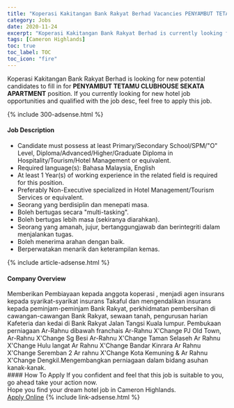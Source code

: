 ```yaml
---
title: "Koperasi Kakitangan Bank Rakyat Berhad Vacancies PENYAMBUT TETAMU CLUBHOUSE SEKATA APARTMENT" 
category: Jobs 
date: 2020-11-24 
excerpt: "Koperasi Kakitangan Bank Rakyat Berhad is currently looking for suitable person to fill in the PENYAMBUT TETAMU CLUBHOUSE SEKATA APARTMENT which positioned at Cameron Highlands" 
tags: [Cameron Highlands] 
toc: true 
toc_label: TOC 
toc_icon: "fire" 
--- 
```


<p>Koperasi Kakitangan Bank Rakyat Berhad is looking for new potential candidates to fill in for <b>PENYAMBUT TETAMU CLUBHOUSE SEKATA APARTMENT</b> position. If you currently looking for new hotel job opportunities and qualified with the job desc, feel free to apply this job.
</p>{% include 300-adsense.html %} 
<div><div><div><h4>Job Description</h4></div></div><div><div><span><div><ul><li>Candidate must possess at least Primary/Secondary School/SPM/"O" Level, Diploma/Advanced/Higher/Graduate Diploma in Hospitality/Tourism/Hotel Management or equivalent.</li><li>Required language(s):&#160;Bahasa Malaysia, English</li><li>At least 1&#160;Year(s) of working experience in the related field is required for this position.</li><li>Preferably Non-Executive specialized in Hotel Management/Tourism Services or equivalent.</li><li>Seorang yang berdisiplin dan menepati masa.</li><li>Boleh bertugas secara "multi-tasking".</li><li>Boleh bertugas lebih masa (sekiranya diarahkan).</li><li>Seorang yang amanah, jujur, bertanggungjawab dan berintegriti dalam menjalankan tugas.</li><li>Boleh menerima arahan dengan baik.</li><li>Berperwatakan menarik dan keterampilan kemas.</li></ul></div></span></div></div></div> 
{% include article-adsense.html %} 
<div><div><div><h4>Company Overview</h4></div></div><div><div><span><div><div>Memberikan Pembiayaan kepada anggota koperasi , menjadi agen insurans kepada syarikat-syarikat insurans Takaful dan mengendalikan insurans kepada peminjam-peminjam Bank Rakyat, perkhidmatan pembersihan di cawangan-cawangan Bank Rakyat, sewaan tanah, pengurusan harian Kafeteria dan kedai di Bank Rakyat Jalan Tangsi Kuala lumpur. Pembukaan perniagaan Ar-Rahnu dibawah franchais Ar-Rahnu X'Change PJ Old Town, Ar-Rahnu X'Change Sg Besi Ar-Rahnu X'Change Taman Selaseh Ar Rahnu X'Change Hulu langat Ar Rahnu X'Change Bandar Kinrara Ar Rahnu X'Change Seremban 2 Ar rahnu X'Change Kota Kemuning &amp; Ar Rahnu X'Change Dengkil.Mengembangkan perniagaan dalam bidang asuhan kanak-kanak.</div></div></span></div></div></div> 
#### How To Apply 
If you confident and feel that this job is suitable to you, go ahead take your action now. <br/> 
Hope you find your dream hotel job in Cameron Highlands. <br/> 
<a href="https://www.jobstreet.com.my/en/job/penyambut-tetamu-clubhouse-sekata-apartment-4425598?jobId=jobstreet-my-job-4425598&sectionRank=6&token=0~291706cb-3b70-4dd0-a248-e83faafa4cc5&fr=SRP%20View%20In%20New%20Ta" class="btn btn--info" target="_blank" rel="nofollow noopenner">Apply Online</a> 
{% include link-adsense.html %} 